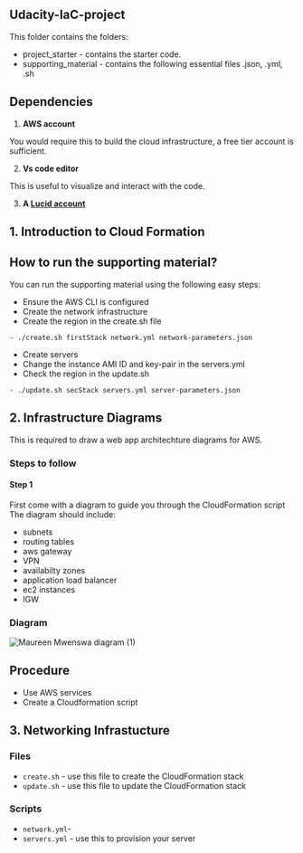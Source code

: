 ## Udacity-IaC-project

This folder contains the folders:
*  project_starter - contains the starter code.
*  supporting_material - contains the following essential files .json, .yml, .sh 

## Dependencies

1. **AWS account**


You would require this to build the cloud infrastructure, a free tier account is sufficient.

2. **Vs code editor**


This is useful to visualize and interact with the code.

3. **A [Lucid account](https://www.lucidchart.com)** 

## 1. Introduction to Cloud Formation

## How to run the supporting material?

You can run the supporting material using the following easy steps:

- Ensure the AWS CLI is configured
- Create the network infrastructure 
- Create the region in the create.sh file
```
- ./create.sh firstStack network.yml network-parameters.json
```

- Create servers
- Change the instance AMI ID and key-pair in the servers.yml
- Check the region in the update.sh
```
- ./update.sh secStack servers.yml server-parameters.json
```


## 2. Infrastructure Diagrams

This is required to draw a web app architechture diagrams for AWS.

### Steps to follow
 
#### Step 1

First come with a diagram to guide you through the CloudFormation script
The diagram should include:
- subnets
- routing tables
- aws gateway
- VPN
- availabilty zones
- application load balancer 
- ec2 instances
- IGW

### Diagram
        
![Maureen Mwenswa diagram (1)](https://user-images.githubusercontent.com/84717663/187095613-d9d4004e-b6cf-448a-8cdc-4c0a7a79e2a2.jpeg)



## Procedure

* Use AWS services
* Create a Cloudformation script  

## 3. Networking Infrastucture

### Files

* `create.sh` - use this file to create the CloudFormation stack
* `update.sh` - use this file to update the CloudFormation stack

### Scripts
* `network.yml`-
* `servers.yml` - use this to provision your server
